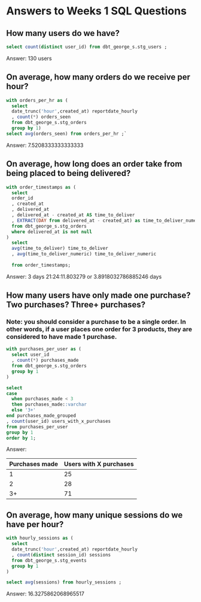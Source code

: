 # Answers to Weeks 1 SQL Questions

## How many users do we have?

``` SQL 
select count(distinct user_id) from dbt_george_s.stg_users ; 
```

Answer: 130 users

## On average, how many orders do we receive per hour?

``` SQL 
with orders_per_hr as (
  select 
  date_trunc('hour',created_at) reportdate_hourly
  , count(*) orders_seen 
  from dbt_george_s.stg_orders
  group by 1)
select avg(orders_seen) from orders_per_hr ;`
```
Answer: 7.5208333333333333

## On average, how long does an order take from being placed to being delivered?
``` SQL 
with order_timestamps as (
  select 
  order_id
  , created_at
  , delivered_at
  , delivered_at - created_at AS time_to_deliver
  , EXTRACT(DAY from delivered_at - created_at) as time_to_deliver_numeric
  from dbt_george_s.stg_orders
  where delivered_at is not null
)
  select 
  avg(time_to_deliver) time_to_deliver
  , avg(time_to_deliver_numeric) time_to_deliver_numeric
  
  from order_timestamps;
```
Answer:  3 days 21:24:11.803279 or 3.8918032786885246 days

## How many users have only made one purchase? Two purchases? Three+ purchases?
### Note: you should consider a purchase to be a single order. In other words, if a user places one order for 3 products, they are considered to have made 1 purchase.

``` SQL 
with purchases_per_user as (
  select user_id
  , count(*) purchases_made
  from dbt_george_s.stg_orders 
  group by 1
)

select 
case 
  when purchases_made < 3 
  then purchases_made::varchar
  else '3+' 
end purchases_made_grouped
, count(user_id) users_with_x_purchases
from purchases_per_user
group by 1
order by 1;
``` 
Answer: 

| Purchases made |    Users with X purchases| 
| ----------- | ----------- |
|1 |  25 |
|2 |  28 |
|3+ |  71 |




## On average, how many unique sessions do we have per hour?

``` SQL 
with hourly_sessions as (
  select 
  date_trunc('hour',created_at) reportdate_hourly 
  , count(distinct session_id) sessions
  from dbt_george_s.stg_events 
  group by 1 
)

select avg(sessions) from hourly_sessions ;
```

Answer: 16.3275862068965517